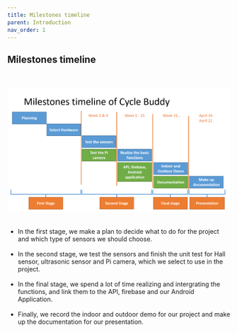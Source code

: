 ```yaml
---
title: Milestones timeline
parent: Introduction 
nav_order: 1
---
```

## Milestones timeline 

<p align="center">
    <br><br>
    <img src="../images/Milestones_timeline.png" alt="Logo" >
    <br><br>
    </a>
</p>

* In the first stage, we make a plan to decide what to do for the project and which type of sensors we should choose. <br><br>
* In the second stage, we test the sensors and finish the unit test for Hall sensor, ultrasonic sensor and Pi camera, which we select to use in the project. <br><br>
* In the final stage, we spend a lot of time realizing and intergrating the functions, and link them to the API, firebase and our Android Application. <br><br>
* Finally, we record the indoor and outdoor demo for our project and make up the documentation for our presentation. <br><br>
